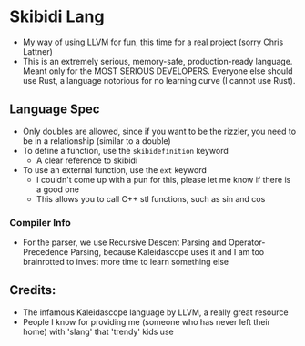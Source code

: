 # Skibidi Lang
- My way of using LLVM for fun, this time for a real project (sorry Chris Lattner)
- This is an extremely serious, memory-safe, production-ready language. Meant only for the MOST SERIOUS DEVELOPERS. Everyone else should use Rust, a language notorious for no learning curve (I cannot use Rust).

## Language Spec
- Only doubles are allowed, since if you want to be the rizzler, you need to be in a relationship (similar to a double)
- To define a function, use the `skibidefinition` keyword
    - A clear reference to skibidi 
- To use an external function, use the `ext` keyword
    - I couldn't come up with a pun for this, please let me know if there is a good one
    - This allows you to call C++ stl functions, such as sin and cos


### Compiler Info
- For the parser, we use Recursive Descent Parsing and Operator-Precedence Parsing, because Kaleidascope uses it and I am too brainrotted to invest more time to learn something else
## Credits:
- The infamous Kaleidascope language by LLVM, a really great resource
- People I know for providing me (someone who has never left their home) with 'slang' that 'trendy' kids use